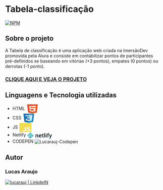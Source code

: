 # Tabela-classificação

[![NPM](https://img.shields.io/npm/l/react)](https://github.com/lucarauj/tabela-classificacao/blob/main/LICENSE) 

## Sobre o projeto

A Tabela de classificação é uma aplicação web criada na ImersãoDev promovida pela Alura e consiste em contabilizar pontos de participantes pré-definidos se baseando em vitórias (+3 pontos), empates (0 pontos) ou derrotas (-1 ponto).

### [CLIQUE AQUI E VEJA O PROJETO](https://tabela-classificacao.netlify.app/)

## Linguagens e Tecnologia utilizadas

- HTML <img align="center" alt="Lucarauj-HTML" height="30" width="40" src="https://raw.githubusercontent.com/devicons/devicon/master/icons/html5/html5-original.svg">
- CSS <img align="center" alt="Lucarauj-CSS" height="30" width="40" src="https://raw.githubusercontent.com/devicons/devicon/master/icons/css3/css3-original.svg">
- JS <img align="center" alt="Lucarauj-Js" height="30" width="40" src="https://raw.githubusercontent.com/devicons/devicon/master/icons/javascript/javascript-plain.svg">
- Netlify <img align="center" alt="Lucarauj-Netlify" height="20" width="80" src="https://github.com/lucarauj/assets/blob/main/Netlify.png">
- CODEPEN <img align="center" alt="Lucarauj-Codepen" height="30" width="40" src="https://cdn.jsdelivr.net/gh/devicons/devicon/icons/codepen/codepen-plain.svg">

## Autor

### Lucas Araujo

<a href="https://www.linkedin.com/in/lucarauj"><img alt="lucarauj | LinkdeIN" width="40px" src="https://user-images.githubusercontent.com/43545812/144035037-0f415fc7-9f96-4517-a370-ccc6e78a714b.png" /></a>

